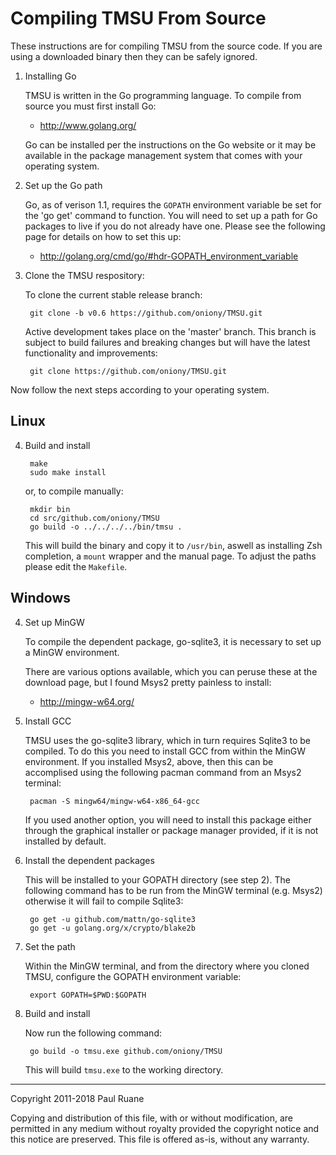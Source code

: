 Compiling TMSU From Source
==========================

These instructions are for compiling TMSU from the source code. If you are using
a downloaded binary then they can be safely ignored.

1. Installing Go

    TMSU is written in the Go programming language. To compile from source you must
    first install Go:

    * <http://www.golang.org/>

    Go can be installed per the instructions on the Go website or it may be
    available in the package management system that comes with your operating
    system.

2. Set up the Go path

    Go, as of verison 1.1, requires the `GOPATH` environment variable be set for
    the 'go get' command to function. You will need to set up a path for Go
    packages to live if you do not already have one. Please see the following
    page for details on how to set this up:

    * <http://golang.org/cmd/go/#hdr-GOPATH_environment_variable>

3. Clone the TMSU respository:

    To clone the current stable release branch:

        git clone -b v0.6 https://github.com/oniony/TMSU.git

    Active development takes place on the 'master' branch. This branch is
    subject to build failures and breaking changes but will have the latest
    functionality and improvements:

        git clone https://github.com/oniony/TMSU.git

Now follow the next steps according to your operating system.

Linux
-----

4. Build and install

        make
        sudo make install

    or, to compile manually:

        mkdir bin
        cd src/github.com/oniony/TMSU
        go build -o ../../../../bin/tmsu .

    This will build the binary and copy it to `/usr/bin`, aswell as installing
    Zsh completion, a `mount` wrapper and the manual page. To adjust the paths
    please edit the `Makefile`.

Windows
-------

4. Set up MinGW

    To compile the dependent package, go-sqlite3, it is necessary to set up a MinGW
    environment.

    There are various options available, which you can peruse these at the download
    page, but I found Msys2 pretty painless to install:

    * <http://mingw-w64.org/>

5. Install GCC

    TMSU uses the go-sqlite3 library, which in turn requires Sqlite3 to be compiled.
    To do this you need to install GCC from within the MinGW environment. If you
    installed Msys2, above, then this can be accomplised using the following pacman
    command from an Msys2 terminal:

        pacman -S mingw64/mingw-w64-x86_64-gcc

    If you used another option, you will need to install this package either through
    the graphical installer or package manager provided, if it is not installed by
    default.

6. Install the dependent packages

    This will be installed to your GOPATH directory (see step 2). The following
    command has to be run from the MinGW terminal (e.g. Msys2) otherwise it will fail
    to compile Sqlite3:

        go get -u github.com/mattn/go-sqlite3
        go get -u golang.org/x/crypto/blake2b

7. Set the path

    Within the MinGW terminal, and from the directory where you cloned TMSU, configure
    the GOPATH environment variable:

        export GOPATH=$PWD:$GOPATH
    
8. Build and install

    Now run the following command:

        go build -o tmsu.exe github.com/oniony/TMSU

    This will build `tmsu.exe` to the working directory.

- - -

Copyright 2011-2018 Paul Ruane

Copying and distribution of this file, with or without modification,
are permitted in any medium without royalty provided the copyright
notice and this notice are preserved.  This file is offered as-is,
without any warranty.
